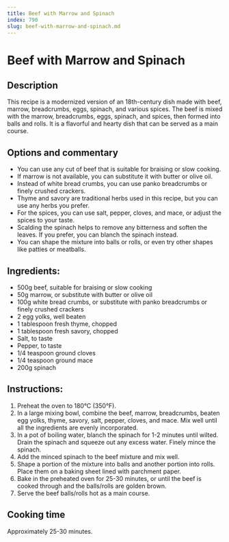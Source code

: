 ```yaml
---
title: Beef with Marrow and Spinach
index: 790
slug: beef-with-marrow-and-spinach.md
---
```


# Beef with Marrow and Spinach

## Description
This recipe is a modernized version of an 18th-century dish made with beef, marrow, breadcrumbs, eggs, spinach, and various spices. The beef is mixed with the marrow, breadcrumbs, eggs, spinach, and spices, then formed into balls and rolls. It is a flavorful and hearty dish that can be served as a main course.

## Options and commentary
- You can use any cut of beef that is suitable for braising or slow cooking.
- If marrow is not available, you can substitute it with butter or olive oil.
- Instead of white bread crumbs, you can use panko breadcrumbs or finely crushed crackers.
- Thyme and savory are traditional herbs used in this recipe, but you can use any herbs you prefer.
- For the spices, you can use salt, pepper, cloves, and mace, or adjust the spices to your taste.
- Scalding the spinach helps to remove any bitterness and soften the leaves. If you prefer, you can blanch the spinach instead.
- You can shape the mixture into balls or rolls, or even try other shapes like patties or meatballs.

## Ingredients:
- 500g beef, suitable for braising or slow cooking
- 50g marrow, or substitute with butter or olive oil
- 100g white bread crumbs, or substitute with panko breadcrumbs or finely crushed crackers
- 2 egg yolks, well beaten
- 1 tablespoon fresh thyme, chopped
- 1 tablespoon fresh savory, chopped
- Salt, to taste
- Pepper, to taste
- 1/4 teaspoon ground cloves
- 1/4 teaspoon ground mace
- 200g spinach

## Instructions:
1. Preheat the oven to 180°C (350°F).
2. In a large mixing bowl, combine the beef, marrow, breadcrumbs, beaten egg yolks, thyme, savory, salt, pepper, cloves, and mace. Mix well until all the ingredients are evenly incorporated.
3. In a pot of boiling water, blanch the spinach for 1-2 minutes until wilted. Drain the spinach and squeeze out any excess water. Finely mince the spinach.
4. Add the minced spinach to the beef mixture and mix well.
5. Shape a portion of the mixture into balls and another portion into rolls. Place them on a baking sheet lined with parchment paper.
6. Bake in the preheated oven for 25-30 minutes, or until the beef is cooked through and the balls/rolls are golden brown.
7. Serve the beef balls/rolls hot as a main course.

## Cooking time
Approximately 25-30 minutes.